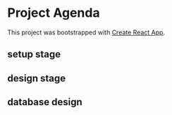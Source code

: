 # Project  Agenda

This project was bootstrapped with [Create React App](https://github.com/facebook/create-react-app).

## setup stage

## design stage

## database design